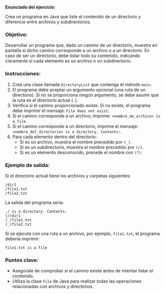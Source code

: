 **Enunciado del ejercicio:**

Crea un programa en Java que liste el contenido de un directorio y diferencie entre archivos y subdirectorios.

### Objetivo:
Desarrollar un programa que, dado un camino de un directorio, muestre en pantalla si dicho camino corresponde a un archivo o a un directorio. En caso de ser un directorio, debe listar todo su contenido, indicando claramente si cada elemento es un archivo o un subdirectorio.

### Instrucciones:
1. Crea una clase llamada `DirectoryList` que contenga el método `main`.
2. El programa debe aceptar un argumento opcional (una ruta de un directorio). Si no se proporciona ningún argumento, se debe asumir que la ruta es el directorio actual (`.`).
3. Verifica si el camino proporcionado existe. Si no existe, el programa debe imprimir el mensaje: `File does not exist`.
4. Si el camino corresponde a un archivo, imprime: `<nombre_de_archivo> is a file`.
5. Si el camino corresponde a un directorio, imprime el mensaje: `<nombre_del_directorio> is a directory. Contents:`.
6. Para cada elemento dentro del directorio:
    - Si es un archivo, muestra el nombre precedido por `(_)`.
    - Si es un subdirectorio, muestra el nombre precedido por `(/)`.
    - Si es un elemento desconocido, precede el nombre con `(?)`.

### Ejemplo de salida:
Si el directorio actual tiene los archivos y carpetas siguientes:
```
/dir1
/file1.txt
/file2.txt
```

La salida del programa sería:
```
./ is a directory. Contents:
(/)dir1
(_)file1.txt
(_)file2.txt
```

Si se ejecuta con una ruta a un archivo, por ejemplo, `file1.txt`, el programa debería imprimir:
```
file1.txt is a file
```

### Puntos clave:
- Asegúrate de comprobar si el camino existe antes de intentar listar el contenido.
- Utiliza la clase `File` de Java para realizar todas las operaciones relacionadas con archivos y directorios.